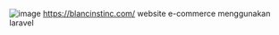 ![image](https://github.com/user-attachments/assets/86465daf-4df7-4363-8181-3edda25e7e81)
https://blancinstinc.com/
website e-commerce menggunakan laravel
